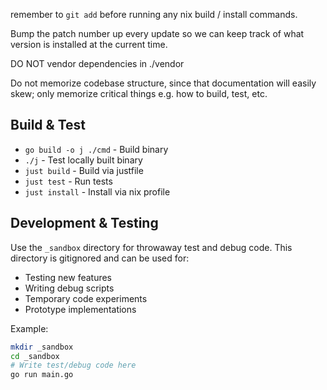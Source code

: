remember to `git add` before running any nix build / install commands.

Bump the patch number up every update so we can keep track of what version is installed at the current time.

DO NOT vendor dependencies in ./vendor

Do not memorize codebase structure, since that documentation will easily skew; only memorize critical things e.g. how to build, test, etc.

## Build & Test

- `go build -o j ./cmd` - Build binary
- `./j` - Test locally built binary  
- `just build` - Build via justfile
- `just test` - Run tests
- `just install` - Install via nix profile


## Development & Testing

Use the `_sandbox` directory for throwaway test and debug code. This directory is gitignored and can be used for:
- Testing new features
- Writing debug scripts
- Temporary code experiments
- Prototype implementations

Example:
```bash
mkdir _sandbox
cd _sandbox
# Write test/debug code here
go run main.go
```

